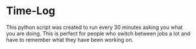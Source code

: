 # Time-Log

This python script was created to run every 30 minutes asking you what you are doing. This is perfect for people who switch between jobs a lot and have to remember what they have been working on.
